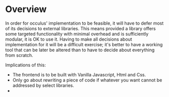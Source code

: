 # Overview

In order for occulus' implementation to be feasible, it will have to defer most
of its decisions to external libraries.
This means provided a library offers some targeted functionality with minimal 
overhead and is sufficiently modular, it is OK to use it.
Having to make all decisions about implementation for it will be a difficult exercise;
it's better to have a working tool that can be later be altered than to have to decide 
about everything from scratch.

Implications of this:
- The frontend is to be built with Vanilla Javascript, Html and Css.
- Only go about rewriting a piece of code if whatever you want cannot be addressed by 
    select libraries.
- 